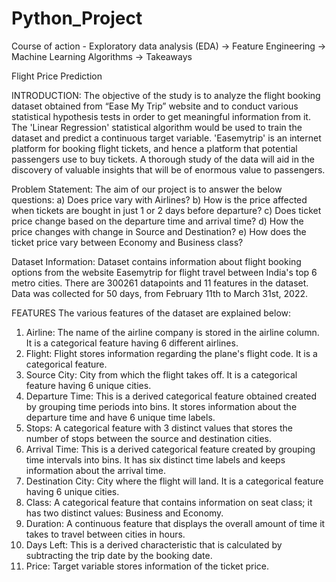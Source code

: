 # Python_Project 
Course of action - Exploratory data analysis (EDA) -> Feature Engineering -> Machine Learning Algorithms -> Takeaways

Flight Price Prediction

INTRODUCTION:
The objective of the study is to analyze the flight booking dataset obtained from “Ease My Trip” website and to conduct various statistical hypothesis tests in order to get meaningful information from it. The 'Linear Regression' statistical algorithm would be used to train the dataset and predict a continuous target variable. 'Easemytrip' is an internet platform for booking flight tickets, and hence a platform that potential passengers use to buy tickets. A thorough study of the data will aid in the discovery of valuable insights that will be of enormous value to passengers. 
 
Problem Statement:
The aim of our project is to answer the below questions:
a) Does price vary with Airlines?
b) How is the price affected when tickets are bought in just 1 or 2 days before departure?
c) Does ticket price change based on the departure time and arrival time?
d) How the price changes with change in Source and Destination?
e) How does the ticket price vary between Economy and Business class?

Dataset Information:
Dataset contains information about flight booking options from the website Easemytrip for flight travel between India's top 6 metro cities. There are 300261 datapoints and 11 features in the dataset. 
Data was collected for 50 days, from February 11th to March 31st, 2022.

FEATURES
The various features of the dataset are explained below:
1) Airline: The name of the airline company is stored in the airline column. It is a categorical feature having 6 different airlines. 
2) Flight: Flight stores information regarding the plane's flight code. It is a categorical feature. 
3) Source City: City from which the flight takes off. It is a categorical feature having 6 unique cities. 
4) Departure Time: This is a derived categorical feature obtained created by grouping time periods into bins. It stores information about the departure time and have 6 unique time labels. 
5) Stops: A categorical feature with 3 distinct values that stores the number of stops between the source and destination cities. 
6) Arrival Time: This is a derived categorical feature created by grouping time intervals into bins. It has six distinct time labels and keeps information about the arrival time. 
7) Destination City: City where the flight will land. It is a categorical feature having 6 unique cities. 
8) Class: A categorical feature that contains information on seat class; it has two distinct values: Business and Economy. 
9) Duration: A continuous feature that displays the overall amount of time it takes to travel between cities in hours. 
10) Days Left: This is a derived characteristic that is calculated by subtracting the trip date by the booking date. 
11) Price: Target variable stores information of the ticket price.
